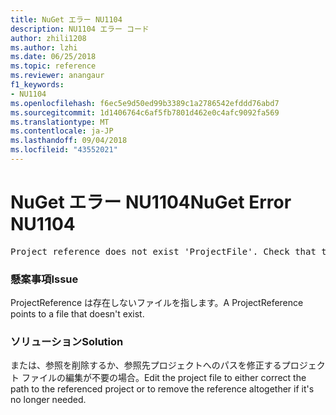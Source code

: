 ```yaml
---
title: NuGet エラー NU1104
description: NU1104 エラー コード
author: zhili1208
ms.author: lzhi
ms.date: 06/25/2018
ms.topic: reference
ms.reviewer: anangaur
f1_keywords:
- NU1104
ms.openlocfilehash: f6ec5e9d50ed99b3389c1a2786542efddd76abd7
ms.sourcegitcommit: 1d1406764c6af5fb7801d462e0c4afc9092fa569
ms.translationtype: MT
ms.contentlocale: ja-JP
ms.lasthandoff: 09/04/2018
ms.locfileid: "43552021"
---
```

# <a name="nuget-error-nu1104"></a><span data-ttu-id="62909-103">NuGet エラー NU1104</span><span class="sxs-lookup"><span data-stu-id="62909-103">NuGet Error NU1104</span></span>

<pre>Project reference does not exist 'ProjectFile'. Check that the project reference is valid and that the project file exists.</pre>

### <a name="issue"></a><span data-ttu-id="62909-104">懸案事項</span><span class="sxs-lookup"><span data-stu-id="62909-104">Issue</span></span>
<span data-ttu-id="62909-105">ProjectReference は存在しないファイルを指します。</span><span class="sxs-lookup"><span data-stu-id="62909-105">A ProjectReference points to a file that doesn't exist.</span></span>

### <a name="solution"></a><span data-ttu-id="62909-106">ソリューション</span><span class="sxs-lookup"><span data-stu-id="62909-106">Solution</span></span>
<span data-ttu-id="62909-107">または、参照を削除するか、参照先プロジェクトへのパスを修正するプロジェクト ファイルの編集が不要の場合。</span><span class="sxs-lookup"><span data-stu-id="62909-107">Edit the project file to either correct the path to the referenced project or to remove the reference altogether if it's no longer needed.</span></span>